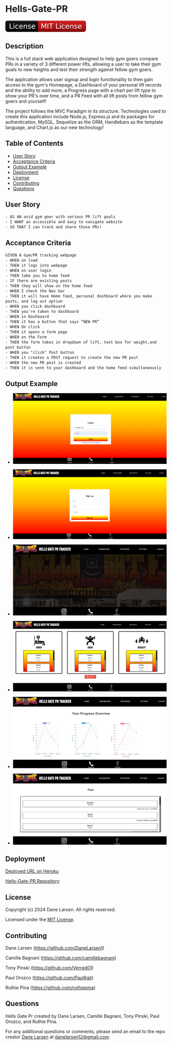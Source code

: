 # Hells-Gate-PR

![License Badge](./assets/images/badge.svg)

## Description

This is a full stack web application designed to help gym goers compare PRs in a variety of 3 different power lifts, allowing a user to take
their gym goals to new heights and test their strength against fellow gym goers.

The application allows user signup and login functionality to then gain access to the gym's Homepage, a Dashboard of your personal lift
records and the ability to add more, a Progress page with a chart per lift type to show your PR's over time, and a PR Feed with all lift
posts from fellow gym goers and yourself!

The project follows the MVC Paradigm in its structure. Technologies used to create this application include Node.js, Express.js and its
packages for authentication, MySQL, Sequelize as the ORM, Handlebars as the template language, and Chart.js as our new technology!

## Table of Contents

-  [User Story](#user-story)
-  [Acceptance Criteria](#acceptance-criteria)
-  [Output Example](#output-example)
-  [Deployment](#deployment)
-  [License](#license)
-  [Contributing](#contributing)
-  [Questions](#questions)

## User Story

```
- AS AN avid gym goer with serious PR lift goals
- I WANT an accessible and easy to navigate website
- SO THAT I can track and share those PRs!
```

## Acceptance Criteria

```
GIVEN A Gym/PR tracking webpage
- WHEN on load
- THEN it logs into webpage
- WHEN on user login
- THEN take you to home feed
- IF there are existing posts
- THEN they will show on the home feed
- WHEN I check the Nav bar
- THEN it will have Home feed, personal dashboard where you make posts, and log out option
- WHEN you click dashboard
- THEN you’re taken to dashboard
- WHEN in Dashboard
- THEN it has a button that says “NEW PR”
- WHEN On click
- THEN it opens a form page
- WHEN on the Form
- THEN the form takes in dropdown of lift, text box for weight,and post button
- WHEN you "click" Post button
- THEN it creates a POST request to create the new PR post
- WHEN the new PR post is created
- THEN it is sent to your dashboard and the home feed simultaneously
```

## Output Example

- ![Login Page](./assets/images/login.PNG)

- ![Signup Page](./assets/images/signup.PNG)

- ![Home Page](./assets/images/home.PNG)

- ![Dashboard](./assets/images/dashboard.PNG)

- ![Progress Page](./assets/images/progress.PNG)

- ![PR Feed](./assets/images/prFeed.PNG)

## Deployment

[Deployed URL on Heroku]()

[Hells-Gate-PR Repository](https://github.com/DaneLarsen1/Hells-Gate-PR)

## License

Copyright (c) 2024 Dane Larsen. All rights reserved.

Licensed under the [MIT License](https://choosealicense.com/licenses/mit).

## Contributing

Dane Larsen (https://github.com/DaneLarsen1)

Camille Bagnani (https://github.com/camillebagnani)

Tony Pinski (https://github.com/Verred01)

Paul Orozco (https://github.com/Paul6git)

Ruthie Pina (https://github.com/ruthiepina)

## Questions

Hells Gate Pr created by Dane Larsen, Camille Bagnani, Tony Pinski, Paul Orozco, and Ruthie Pina.

For any additional questions or comments, please send an email to the repo creator [Dane Larsen](https://github.com/DaneLarsen1) at <danelarsen12@gmail.com>.
